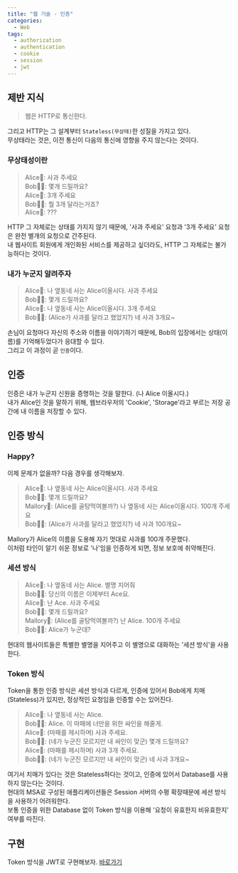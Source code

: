 ```yaml
---
title: "웹 기술 - 인증"
categories: 
  - Web
tags:
  - authorization
  - authentication
  - cookie
  - session
  - jwt
---
```


## 제반 지식
> 웹은 HTTP로 통신한다.  

그리고 HTTP는 그 설계부터 `Stateless(무상태)`한 성질을 가지고 있다.  
무상태라는 것은, 이전 통신이 다음의 통신에 영향을 주지 않는다는 것이다.  

### 무상태성이란
> Alice🧒: 사과 주세요  
Bob🤷‍♀️: 몇개 드릴까요?  
Alice🧒: 3개 주세요  
Bob🤷‍♀️: 뭘 3개 달라는거죠?  
Alice🧒: ???

HTTP 그 자체로는 상태를 가지지 않기 때문에, '사과 주세요' 요청과 '3개 주세요' 요청은 완전 별개의 요청으로 간주된다.  
내 웹사이트 회원에게 개인화된 서비스를 제공하고 싶더라도, HTTP 그 자체로는 불가능하다는 것이다.  

### 내가 누군지 알려주자
> Alice🧒: 나 옆동네 사는 Alice이올시다. 사과 주세요  
Bob🤷‍♀️: 몇개 드릴까요?  
Alice🧒: 나 옆동네 사는 Alice이올시다. 3개 주세요  
Bob🤷‍♀️: (Alice가 사과를 달라고 했었지?) 네 사과 3개요~  

손님이 요청마다 자신의 주소와 이름을 이야기하기 때문에, Bob의 입장에서는 상태(이름)를 기억해두었다가 응대할 수 있다.  
그리고 이 과정이 곧 `인증`이다.

## 인증
인증은 내가 누군지 신원을 증명하는 것을 말한다. (나 Alice 이올시다.)  
내가 Alice인 것을 말하기 위해, 웹브라우저의 'Cookie', 'Storage'라고 부르는 저장 공간에 내 이름을 저장할 수 있다.  

## 인증 방식
### Happy?
이제 문제가 없을까? 다음 경우를 생각해보자.
> Alice🧒: 나 옆동네 사는 Alice이올시다. 사과 주세요  
Bob🤷‍♀️: 몇개 드릴까요?  
Mallory👧: (Alice를 골탕먹여볼까?) 나 옆동네 사는 Alice이올시다. 100개 주세요  
Bob🤷‍♀️: (Alice가 사과를 달라고 했었지?) 네 사과 100개요~  

Mallory가 Alice의 이름을 도용해 자기 멋대로 사과를 100개 주문했다.  
이처럼 타인이 알기 쉬운 정보로 '나'임을 인증하게 되면, 정보 보호에 취약해진다.  

### 세션 방식
> Alice🧒: 나 옆동네 사는 Alice. 별명 지어줘  
Bob🤷‍♀️: 당신의 이름은 이제부터 Ace요.  
Alice🧒: 난 Ace. 사과 주세요  
Bob🤷‍♀️: 몇개 드릴까요?  
Mallory👧: (Alice를 골탕먹여볼까?) 난 Alice. 100개 주세요  
Bob🤷‍♀️: Alice가 누군데?  

현대의 웹사이트들은 특별한 별명을 지어주고 이 별명으로 대화하는 '세션 방식'을 사용한다.

### Token 방식
Token을 통한 인증 방식은 세션 방식과 다르게, 인증에 있어서 Bob에게 치매(Stateless)가 있지만, 정상적인 요청임을 인증할 수는 있어진다.  
> Alice🧒: 나 옆동네 사는 Alice.  
Bob🤷‍♀️: Alice. 이 마패에 너만을 위한 싸인을 해줄게.  
Alice🧒: (마패를 제시하며) 사과 주세요.  
Bob🤷‍♀️: (네가 누군진 모르지만 내 싸인이 맞군) 몇개 드릴까요?  
Alice🧒: (마패를 제시하며) 사과 3개 주세요.  
Bob🤷‍♀️: (네가 누군진 모르지만 내 싸인이 맞군) 네 사과 3개요~

여기서 치매가 있다는 것은 Stateless하다는 것이고, 인증에 있어서 Database를 사용하지 않는다는 것이다.  
현대의 MSA로 구성된 애플리케이션들은 Session 서버의 수평 확장때문에 세션 방식을 사용하기 어려워한다.  
보통 인증을 위한 Database 없이 Token 방식을 이용해 '요청이 유효한지 비유효한지' 여부를 따진다.  

## 구현
Token 방식을 JWT로 구현해보자. [바로가기](https://wichan7.github.io/web/jwt/)